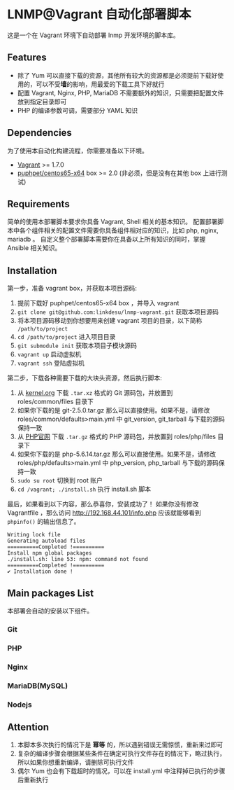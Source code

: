 # LNMP@Vagrant 自动化部署脚本

这是一个在 Vagrant 环境下自动部署 lnmp 开发环境的脚本库。


## Features

* 除了 Yum 可以直接下载的资源，其他所有较大的资源都是必须提前下载好使用的，可以不受**墙**的影响，用最爱的下载工具下好就行
* 配置 Vagrant, Nginx, PHP, MariaDB 不需要额外的知识，只需要把配置文件放到指定目录即可
* PHP 的编译参数可调，需要部分 YAML 知识


## Dependencies

为了使用本自动化构建流程，你需要准备以下环境。

* [Vagrant](http://www.vagrantup.com/) >= 1.7.0
* [puphpet/centos65-x64](https://atlas.hashicorp.com/puphpet/boxes/centos65-x64) box >= 2.0 (非必须，但是没有在其他 box 上进行测试)


## Requirements

简单的使用本部署脚本要求你具备 Vagrant, Shell 相关的基本知识。
配置部署脚本中各个组件相关的配置文件需要你具备组件相对应的知识，比如 php, nginx, mariadb 。
自定义整个部署脚本需要你在具备以上所有知识的同时，掌握 Ansible 相关知识。


## Installation

第一步，准备 vagrant box，并获取本项目源码:

1. 提前下载好 puphpet/centos65-x64 box ，并导入 vagrant
1. `git clone git@github.com:linkdesu/lnmp-vagrant.git` 获取本项目源码
1. 将本项目源码移动到你想要用来创建 vagrant 项目的目录，以下简称 `/path/to/project`
1. `cd /path/to/project` 进入项目目录
1. `git submodule init` 获取本项目子模块源码
1. `vagrant up` 启动虚拟机
1. `vagrant ssh` 登陆虚拟机

第二步，下载各种需要下载的大块头资源，然后执行脚本:

1. 从 [kernel.org](https://www.kernel.org/pub/software/scm/git/) 下载 `.tar.xz` 格式的 Git 源码包，并放置到 roles/common/files 目录下
1. 如果你下载的是 git-2.5.0.tar.gz 那么可以直接使用。如果不是，请修改 roles/common/defaults>main.yml 中 git_version, git_tarball 与下载的源码保持一致
1. 从 [PHP官网](https://secure.php.net/downloads.php) 下载 `.tar.gz` 格式的 PHP 源码包，并放置到 roles/php/files 目录下
1. 如果你下载的是 php-5.6.14.tar.gz 那么可以直接使用。如果不是，请修改 roles/php/defaults>main.yml 中 php_version, php_tarball 与下载的源码保持一致
1. `sudo su root` 切换到 root 账户
1. `cd /vagrant; ./install.sh` 执行 install.sh 脚本

最后，如果看到以下内容，那么恭喜你，安装成功了！
如果你没有修改 Vagrantfile ，那么访问 http://192.168.44.101/info.php 应该就能够看到 `phpinfo()` 的输出信息了。

```shell
Writing lock file
Generating autoload files
==========Completed !==========
Install npm global packages
./install.sh: line 53: npm: command not found
==========Completed !==========
✔ Installation done !
```


## Main packages List

本部署会自动的安装以下组件。

### Git
### PHP
### Nginx
### MariaDB(MySQL)
### Nodejs


## Attention

1. 本脚本多次执行的情况下是 **幂等** 的，所以遇到错误无需惊慌，重新来过即可
1. 复杂的编译步骤会根据某些条件在确定可执行文件存在的情况下，略过执行，所以如果你想重新编译，请删除可执行文件
1. 偶尔 Yum 也会有下载超时的情况，可以在 install.yml 中注释掉已执行的步骤后重新执行
